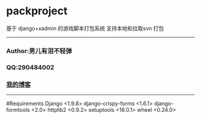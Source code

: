 packproject
===========================
基于 django+xadmin 的游戏脚本打包系统 支持本地和拉取svn 打包<br>
****
### Author:男儿有泪不轻弹
### QQ:290484002
### [我的博客](http://liuyc2.pythonanywhere.com) 
****
#Requirements
Django <1.9.8>
django-crispy-forms <1.6.1>
django-formtools <2.0>
httplib2 <0.9.2>
setuptools <18.0.1>
wheel <0.24.0>
